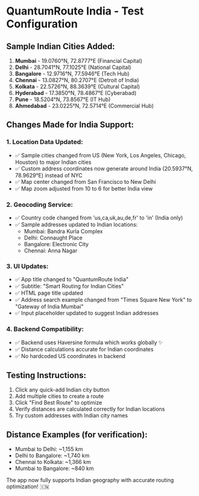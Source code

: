 # QuantumRoute India - Test Configuration

## Sample Indian Cities Added:
1. **Mumbai** - 19.0760°N, 72.8777°E (Financial Capital)
2. **Delhi** - 28.7041°N, 77.1025°E (National Capital)  
3. **Bangalore** - 12.9716°N, 77.5946°E (Tech Hub)
4. **Chennai** - 13.0827°N, 80.2707°E (Detroit of India)
5. **Kolkata** - 22.5726°N, 88.3639°E (Cultural Capital)
6. **Hyderabad** - 17.3850°N, 78.4867°E (Cyberabad)
7. **Pune** - 18.5204°N, 73.8567°E (IT Hub)
8. **Ahmedabad** - 23.0225°N, 72.5714°E (Commercial Hub)

## Changes Made for India Support:

### 1. Location Data Updated:
- ✅ Sample cities changed from US (New York, Los Angeles, Chicago, Houston) to major Indian cities
- ✅ Custom address coordinates now generate around India (20.5937°N, 78.9629°E) instead of NYC
- ✅ Map center changed from San Francisco to New Delhi
- ✅ Map zoom adjusted from 10 to 6 for better India view

### 2. Geocoding Service:
- ✅ Country code changed from 'us,ca,uk,au,de,fr' to 'in' (India only)
- ✅ Sample addresses updated to Indian locations:
  - Mumbai: Bandra Kurla Complex
  - Delhi: Connaught Place  
  - Bangalore: Electronic City
  - Chennai: Anna Nagar

### 3. UI Updates:
- ✅ App title changed to "QuantumRoute India"
- ✅ Subtitle: "Smart Routing for Indian Cities"
- ✅ HTML page title updated
- ✅ Address search example changed from "Times Square New York" to "Gateway of India Mumbai"
- ✅ Input placeholder updated to suggest Indian addresses

### 4. Backend Compatibility:
- ✅ Backend uses Haversine formula which works globally ✨
- ✅ Distance calculations accurate for Indian coordinates
- ✅ No hardcoded US coordinates in backend

## Testing Instructions:
1. Click any quick-add Indian city button
2. Add multiple cities to create a route
3. Click "Find Best Route" to optimize
4. Verify distances are calculated correctly for Indian locations
5. Try custom addresses with Indian city names

## Distance Examples (for verification):
- Mumbai to Delhi: ~1,155 km
- Delhi to Bangalore: ~1,740 km  
- Chennai to Kolkata: ~1,366 km
- Mumbai to Bangalore: ~840 km

The app now fully supports Indian geography with accurate routing optimization! 🇮🇳
